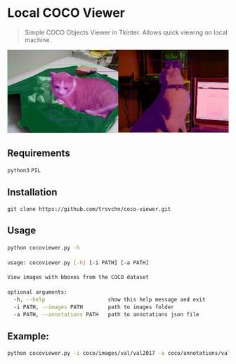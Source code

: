 # Local COCO Viewer

> Simple COCO Objects Viewer in Tkinter. Allows quick viewing on local machine.

![Example images](examples/example.jpg)

## Requirements
`python3` `PIL`

## Installation

```
git clone https://github.com/trsvchn/coco-viewer.git
```

## Usage

```bash
python cocoviewer.py -h

usage: cocoviewer.py [-h] [-i PATH] [-a PATH]

View images with bboxes from the COCO dataset

optional arguments:
  -h, --help                    show this help message and exit
  -i PATH, --images PATH        path to images folder
  -a PATH, --annotations PATH   path to annotations json file
```

## Example:

```bash
python cocoviewer.py -i coco/images/val/val2017 -a coco/annotations/val/instances_val2017.json
```
